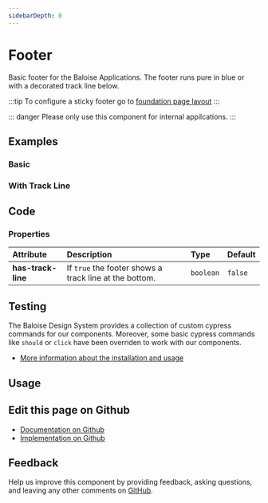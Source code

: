```yaml
---
sidebarDepth: 0
---
```


# Footer

<!-- START: human documentation top -->

Basic footer for the Baloise Applications.
The footer runs pure in blue or with a decorated track line below.

:::tip
To configure a sticky footer go to [foundation page layout](../foundation/page-layout.md)
:::

::: danger
Please only use this component for internal appilcations.
:::

<!-- END: human documentation top -->

<ClientOnly><docs-component-tabs></docs-component-tabs></ClientOnly>

## Examples

### Basic

<ClientOnly><docs-demo-bal-footer-49></docs-demo-bal-footer-49></ClientOnly>

### With Track Line

<ClientOnly><docs-demo-bal-footer-50></docs-demo-bal-footer-50></ClientOnly>

## Code

### Properties

| Attribute          | Description                                            | Type                 | Default            |
| :----------------- | :----------------------------------------------------- | :------------------- | :----------------- |
| **has-track-line** | If `true` the footer shows a track line at the bottom. | <code>boolean</code> | <code>false</code> |

## Testing

The Baloise Design System provides a collection of custom cypress commands for our components. Moreover, some basic cypress commands like `should` or `click` have been overriden to work with our components.

- [More information about the installation and usage](/components/tooling/testing.html)

## Usage

<!-- START: human documentation usage -->

<!-- END: human documentation usage -->

## Edit this page on Github

- [Documentation on Github](https://github.com/baloise/design-system/blob/master/docs/src/components/components/bal-footer.md)
- [Implementation on Github](https://github.com/baloise/design-system/blob/master/packages/components/src/components/bal-footer)

## Feedback

Help us improve this component by providing feedback, asking questions, and leaving any other comments on [GitHub](https://github.com/baloise/design-system/issues/new).
